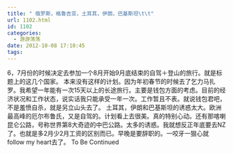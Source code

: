 ```yaml
---
title: " 俄罗斯，格鲁吉亚，土耳其，伊朗，巴基斯坦\t\t"
url: 1102.html
id: 1102
categories:
  - 游游荡荡
date: 2012-10-08 17:10:45
tags:
---
```


6，7月份的时候决定去参加一个8月开始9月底结束的自驾＋登山的旅行。就是标题上的这几个国家。 本来没有这样的计划。因为年初春节的时候去了乞力马扎罗。我希望一年能有一次15天以上的长途旅行。主要是钱包方面的考虑。目前的经济状况和工作状态，说实话我只能承受一年一次。工作暂且不表。就说钱包君吧，不是羞愤自杀，就是另立山头去了。 土耳其，伊朗和巴基斯坦的诱惑太大。欧洲最高峰的厄尔布鲁氏，又是自驾的。计划看上去很美。真的特别心动。还有那喀喇昆仑公路，号称世界第8大奇迹的中巴公路。太多的诱惑。我就想反正年底要去NZ了。也就是多2月少2月工资的区别而已。早晚是要辞职的。一咬牙一狠心就follow my heart去了。 To Be Continued